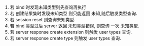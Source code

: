 1. 若 bind 时发现未知类型则先查询再执行
2. 若 创建结果集时发现未知类型 则只能返回 未知,随后触发类型查询.
3. 若 session reset 则查询未知类型.
4. 若 bind 类型过后 server 返回 未知类型错误, 则查询 一次 未知类型.
5. 若 server response create extension 则触发 user types 查询.
6. 若 server response create type 则触发 user types 查询.

